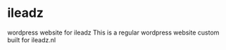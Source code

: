 # ileadz
wordpress website for ileadz
This is a regular wordpress website custom built for ileadz.nl
